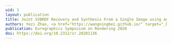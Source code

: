 ```yaml
---
uid: 1
layout: publication
title: Joint SVBRDF Recovery and Synthesis From a Single Image using an Unsupervised Generative Adversarial Network
authors: Yezi Zhao, <a href="https://wangningbei.github.io/" target="_blank">Beibei Wang</a>, <a href="hhttp://vr.sdu.edu.cn/info/1010/1062.htm" target="_blank"> Yanning Xu</a>, <b>Zheng Zeng</b>，<a href="http://vr.sdu.edu.cn/info/1010/1062.htm" target="_blank"> Yanning Xu</a>, <a href="http://vr.sdu.edu.cn/info/1010/1060.htm" target="_blank"> Lu Wang</a>, <a href="http://maverick.inria.fr/Membres/Nicolas.Holzschuch/" target="_blank"> Nicolas Holzschuch</a>,
publication: Eurographics Symposium on Rendering 2020
doi: https://doi.org/10.2312/sr.20201136
---
```

